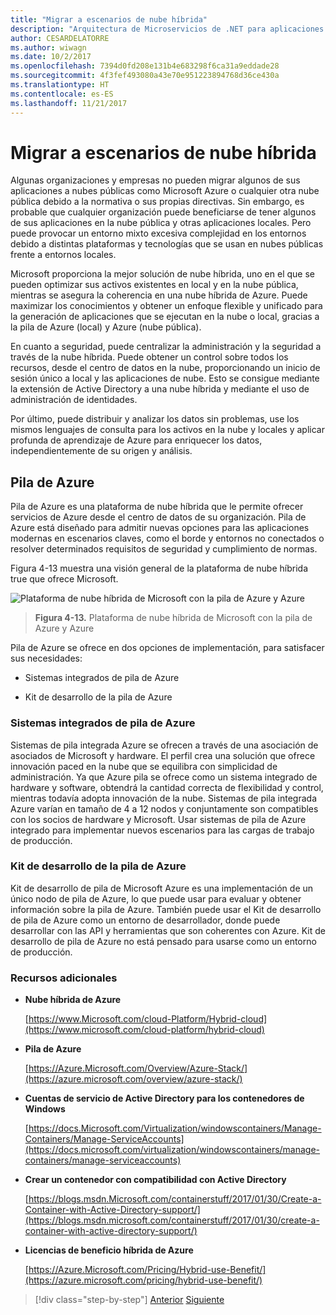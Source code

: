 ```yaml
---
title: "Migrar a escenarios de nube híbrida"
description: "Arquitectura de Microservicios de .NET para aplicaciones .NET en contenedores | Migrar a escenarios de nube híbrida"
author: CESARDELATORRE
ms.author: wiwagn
ms.date: 10/2/2017
ms.openlocfilehash: 7394d0fd208e131b4e683298f6ca31a9eddade28
ms.sourcegitcommit: 4f3fef493080a43e70e951223894768d36ce430a
ms.translationtype: HT
ms.contentlocale: es-ES
ms.lasthandoff: 11/21/2017
---
```

# <a name="migrate-to-hybrid-cloud-scenarios"></a>Migrar a escenarios de nube híbrida

Algunas organizaciones y empresas no pueden migrar algunos de sus aplicaciones a nubes públicas como Microsoft Azure o cualquier otra nube pública debido a la normativa o sus propias directivas. Sin embargo, es probable que cualquier organización puede beneficiarse de tener algunos de sus aplicaciones en la nube pública y otras aplicaciones locales. Pero puede provocar un entorno mixto excesiva complejidad en los entornos debido a distintas plataformas y tecnologías que se usan en nubes públicas frente a entornos locales.

Microsoft proporciona la mejor solución de nube híbrida, uno en el que se pueden optimizar sus activos existentes en local y en la nube pública, mientras se asegura la coherencia en una nube híbrida de Azure. Puede maximizar los conocimientos y obtener un enfoque flexible y unificado para la generación de aplicaciones que se ejecutan en la nube o local, gracias a la pila de Azure (local) y Azure (nube pública).

En cuanto a seguridad, puede centralizar la administración y la seguridad a través de la nube híbrida. Puede obtener un control sobre todos los recursos, desde el centro de datos en la nube, proporcionando un inicio de sesión único a local y las aplicaciones de nube. Esto se consigue mediante la extensión de Active Directory a una nube híbrida y mediante el uso de administración de identidades.

Por último, puede distribuir y analizar los datos sin problemas, use los mismos lenguajes de consulta para los activos en la nube y locales y aplicar profunda de aprendizaje de Azure para enriquecer los datos, independientemente de su origen y análisis.

## <a name="azure-stack"></a>Pila de Azure

Pila de Azure es una plataforma de nube híbrida que le permite ofrecer servicios de Azure desde el centro de datos de su organización. Pila de Azure está diseñado para admitir nuevas opciones para las aplicaciones modernas en escenarios claves, como el borde y entornos no conectados o resolver determinados requisitos de seguridad y cumplimiento de normas.

Figura 4-13 muestra una visión general de la plataforma de nube híbrida true que ofrece Microsoft.

![Plataforma de nube híbrida de Microsoft con la pila de Azure y Azure](./media/image13.jpg)

> **Figura 4-13.** Plataforma de nube híbrida de Microsoft con la pila de Azure y Azure

Pila de Azure se ofrece en dos opciones de implementación, para satisfacer sus necesidades:

-   Sistemas integrados de pila de Azure

-   Kit de desarrollo de la pila de Azure

### <a name="azure-stack-integrated-systems"></a>Sistemas integrados de pila de Azure

Sistemas de pila integrada Azure se ofrecen a través de una asociación de asociados de Microsoft y hardware. El perfil crea una solución que ofrece innovación paced en la nube que se equilibra con simplicidad de administración. Ya que Azure pila se ofrece como un sistema integrado de hardware y software, obtendrá la cantidad correcta de flexibilidad y control, mientras todavía adopta innovación de la nube. Sistemas de pila integrada Azure varían en tamaño de 4 a 12 nodos y conjuntamente son compatibles con los socios de hardware y Microsoft. Usar sistemas de pila de Azure integrado para implementar nuevos escenarios para las cargas de trabajo de producción.

### <a name="azure-stack-development-kit"></a>Kit de desarrollo de la pila de Azure

Kit de desarrollo de pila de Microsoft Azure es una implementación de un único nodo de pila de Azure, lo que puede usar para evaluar y obtener información sobre la pila de Azure. También puede usar el Kit de desarrollo de pila de Azure como un entorno de desarrollador, donde puede desarrollar con las API y herramientas que son coherentes con Azure. Kit de desarrollo de pila de Azure no está pensado para usarse como un entorno de producción.

### <a name="additional-resources"></a>Recursos adicionales

-   **Nube híbrida de Azure**

    [https://www.Microsoft.com/cloud-Platform/Hybrid-cloud](https://www.microsoft.com/cloud-platform/hybrid-cloud)

-   **Pila de Azure**

    [https://Azure.Microsoft.com/Overview/Azure-Stack/](https://azure.microsoft.com/overview/azure-stack/)

-   **Cuentas de servicio de Active Directory para los contenedores de Windows**

    [https://docs.Microsoft.com/Virtualization/windowscontainers/Manage-Containers/Manage-ServiceAccounts](https://docs.microsoft.com/virtualization/windowscontainers/manage-containers/manage-serviceaccounts)

-   **Crear un contenedor con compatibilidad con Active Directory**

    [https://blogs.msdn.Microsoft.com/containerstuff/2017/01/30/Create-a-Container-with-Active-Directory-support/](https://blogs.msdn.microsoft.com/containerstuff/2017/01/30/create-a-container-with-active-directory-support/)

-   **Licencias de beneficio híbrida de Azure**

    [https://Azure.Microsoft.com/Pricing/Hybrid-use-Benefit/](https://azure.microsoft.com/pricing/hybrid-use-benefit/)

>[!div class="step-by-step"]
[Anterior](modernize-your-apps-lifecycle-with-ci-cd-pipelines-and-devops-tools-in-the-cloud.md)
[Siguiente](../walkthroughs-technical-get-started-overview.md)
